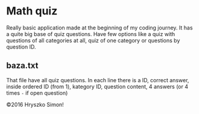 # Math quiz

Really basic application made at the beginning of my coding journey. It has a quite big base of quiz questions. Have few options like a quiz with questions of all categories at all, quiz of one category or questions by question ID.

  ## baza.txt
That file have all quiz questions. In each line there is a ID, correct answer, inside ordered ID (from 1), kategory ID, question content, 4 answers (or 4 times `-` if open question)

&copy;2016 Hryszko Simon!
